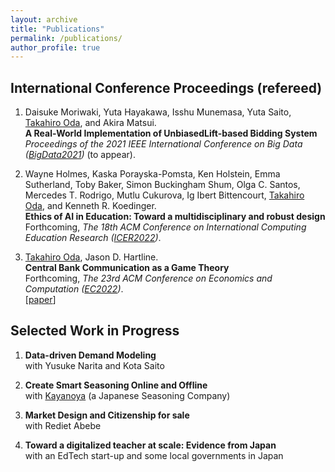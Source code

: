 ```yaml
---
layout: archive
title: "Publications"
permalink: /publications/
author_profile: true
---
```



## International Conference Proceedings (refereed)

1. Daisuke Moriwaki, Yuta Hayakawa, Isshu Munemasa, Yuta Saito, <u>Takahiro Oda</u>, and Akira Matsui. <br>
**A Real-World Implementation of UnbiasedLift-based Bidding System** <br>
_Proceedings of the 2021 IEEE International Conference on Big Data ([BigData2021](https://bigdataieee.org/BigData2021/))_ (to appear). <br>

1. Wayne Holmes, Kaska Porayska-Pomsta, Ken Holstein, Emma Sutherland, Toby Baker, Simon Buckingham Shum, Olga C. Santos, Mercedes T. Rodrigo, Mutlu Cukurova, Ig Ibert Bittencourt, <u>Takahiro Oda</u>, and Kenneth R. Koedinger. <br>
**Ethics of AI in Education: Toward a multidisciplinary and robust design** <br>
Forthcoming, _The 18th ACM Conference on International Computing Education Research ([ICER2022](https://icer2022.acm.org/))_. <br>

1. <u>Takahiro Oda</u>, Jason D. Hartline. <br>
**Central Bank Communication as a Game Theory** <br>
Forthcoming, _The 23rd ACM Conference on Economics and Computation ([EC2022](https://ec22.sigecom.org/))_. <br>
[[paper](https://taka-oda.github.io//files/CBGame.pdf)]

## Selected Work in Progress

1. **Data-driven Demand Modeling** <br>
   with Yusuke Narita and Kota Saito
   
1. **Create Smart Seasoning Online and Offline** <br>
   with [Kayanoya](https://www.kayanoya.com/en/) (a Japanese Seasoning Company)

1. **Market Design and Citizenship for sale** <br>
   with Rediet Abebe
   
1. **Toward a digitalized teacher at scale: Evidence from Japan** <br>
   with an EdTech start-up and some local governments in Japan
